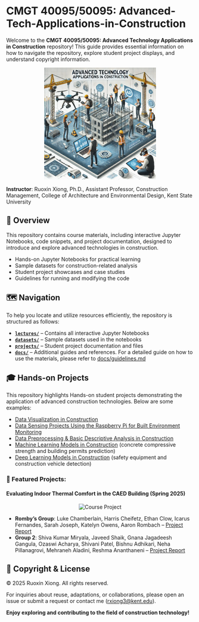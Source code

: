 # CMGT 40095/50095: Advanced-Tech-Applications-in-Construction

Welcome to the **CMGT 40095/50095: Advanced Technology Applications in Construction** repository! This guide provides essential information on how to navigate the repository, explore student project displays, and understand copyright information.

<p align="center">
  <img src="./media/course.webp" alt="Course Icon" width="300" />
</p>

**Instructor**: Ruoxin Xiong, Ph.D., Assistant Professor, Construction Management, College of Architecture and Environmental Design, Kent State University

## 📖 Overview
This repository contains course materials, including interactive Jupyter Notebooks, code snippets, and project documentation, designed to introduce and explore advanced technologies in construction.

- Hands-on Jupyter Notebooks for practical learning
- Sample datasets for construction-related analysis
- Student project showcases and case studies
- Guidelines for running and modifying the code

## 🗺️ Navigation
To help you locate and utilize resources efficiently, the repository is structured as follows:

- **[`lectures/`](./lectures)** – Contains all interactive Jupyter Notebooks
- **[`datasets/`](./datasets)** – Sample datasets used in the notebooks
- **[`projects/`](./projects)** – Student project documentation and files
- **[`docs/`](./docs)** – Additional guides and references. For a detailed guide on how to use the materials, please refer to [docs/guidelines.md](docs/guideline.md)


## 🎓 Hands-on Projects
This repository highlights Hands-on student projects demonstrating the application of advanced construction technologies. Below are some examples:

- [Data Visualization in Construction](https://github.com/ruoxinx/CMGT-40095-50095/tree/main/lectures/L02_construction_data_visualization)
- [Data Sensing Projects Using the Raspberry Pi for Built Environment Monitoring](https://github.com/ruoxinx/CMGT-40095-50095/tree/main/lectures/L05_construction_data_sensing)
- [Data Preprocessing & Basic Descriptive Analysis in Construction](https://github.com/ruoxinx/CMGT-40095-50095/tree/main/lectures/L06_construction_data_process)
- [Machine Learning Models in Construction](https://github.com/ruoxinx/CMGT-40095-50095/tree/main/lectures/L07_ML_construction) (concrete compressive strength and building permits prediction)
- [Deep Learning Models in Construction](https://github.com/ruoxinx/CMGT-40095-50095/tree/main/lectures/L08_DL_Construction) (safety equipment and construction vehicle detection)

### 📌 Featured Projects:

#### Evaluating Indoor Thermal Comfort in the CAED Building (Spring 2025)

<p align="center">
  <img src="./media/project.png" alt="Course Project" width="400" />
</p>

- **Romby’s Group**: Luke Chamberlain, Harris Cheifetz, Ethan Clow, Icarus Fernandes, Sarah Joseph, Katelyn Owens, Aaron Rombach – [Project Report](projects/2025%20Spring/Project%20Report%20(Assignment%233).pdf)
- **Group 2**: Shiva Kumar Miryala, Javeed Shaik, Gnana Jagadeesh Gangula, Ozaswi Acharya, Shivani Patel, Bishnu Adhikari, Neha Pillanagrovi, Mehraneh Aladini, Reshma Ananthaneni – [Project Report](projects/2025%20Spring/Assignment%20%233%20Group%20REPORT.pdf)

## 📜 Copyright & License

© 2025 Ruoxin Xiong. All rights reserved.

For inquiries about reuse, adaptations, or collaborations, please open an issue or submit a request or contact me (rxiong3@kent.edu).

**Enjoy exploring and contributing to the field of construction technology!**
